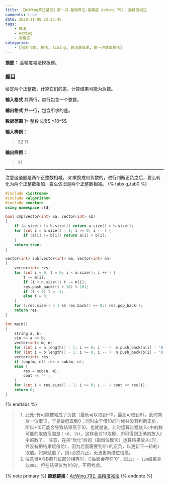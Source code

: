 ```yaml
---
title: 【AcWing算法基础】第一讲-基础算法-高精度 AcWing 792. 高精度减法
comments: true
date: 2020-11-08 23:26:45
tags:
    - 算法
    - AcWing
    - 高精度
categories:
    - [指尖飞舞, 算法, AcWing, 算法基础课, 第一讲基础算法]
---
```

__摘要：__
高精度减法模板题。
<!--more-->

### 题目
给定两个正整数，计算它们的差，计算结果可能为负数。

__输入格式__
共两行，每行包含一个整数。

__输出格式__
共一行，包含所求的差。

__数据范围__
$1≤$ 整数长度$ ≤10^5$

__输入样例：__
> 32
> 11

__输出样例：__
> 21
___
注意这道题是两个正整数相减。
如果换成带负数的，进行判断正负之后，要么转化为两个正整数相加，要么依旧是两个正整数相减。
{% tabs g_tab0 %}
<!-- tab C++ -->
```C++
#include <iostream>
#include <algorithm>
#include <vector>
using namespace std;

bool cmp(vector<int> &a, vector<int> &b)
{
    if (a.size() != b.size()) return a.size() > b.size();
    for (int i = a.size() - 1; i >= 0; i -- ) {
        if (a[i] != b[i]) return a[i] > b[i];
    }
    return true;
}

vector<int> sub(vector<int> &m, vector<int> &n) 
{
    vector<int> res;
    for (int i = 0, t = 0; i < m.size(); i ++ ) {
        t += m[i];
        if (i < n.size()) t -= n[i];
        res.push_back((t + 10) % 10);                                               // 1
        if (t < 0) t = -1;
        else t = 0;
    }
    for (;res.size() > 1 && res.back() == 0;) res.pop_back();                       // 2
    return res;
}

int main()
{
    string a, b;
    cin >> a >> b;
    vector<int> m, n;
    for (int i = a.length() - 1; i >= 0; i -- )  m.push_back(a[i] - '0');
    for (int i = b.length() - 1; i >= 0; i -- )  n.push_back(b[i] - '0');
    vector<int> res;
    if (cmp(m, n)) res = sub(m, n);
    else {
        res = sub(n, m);
        cout << '-';
    }
    for (int i = res.size() - 1; i >= 0; i -- ) cout << res[i];
    return 0;
}
```
<!-- endtab -->
{% endtabs %}


> 1. 此处`t`有可能被减成了负数（最低可以取到-10，最高可取到9），此时向后一位借10，于是最低取到0；同时由于借10的时候并没有判断正负，所以+10可能会导致结果高于10。也就是说，此时运算过程放入`C`中的数可能的取值范围是：`(0, 19)`。这样我对10取模，即可得到正确的放入`C`中的数了。
注意，在把“优化”后的（指借位模10）运算结果放入`C`时，并没有把结果赋值给`t`，因为后面需要判断`t`的正负，以更新下一轮的`t`取值。如果赋值了，则`t`必然为正，无法更新进位信息。
> 2. 注意当A与B前几位部分相等时，C后面会存在'0'，如`123 - 120`结果类似`003`。但在结果仅为1位时，不用考虑。

{% note primary %}
__原题链接：__[AcWing 792. 高精度减法](https://www.acwing.com/problem/content/794/)
{% endnote %}
